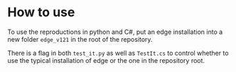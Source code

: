 # How to use
To use the reproductions in python and C#, put an edge installation into a new folder `edge_v121` in the root of the repository.

There is a flag in both `test_it.py` as well as `TestIt.cs` to control whether to use the typical installation of edge or the one in the repository root.
